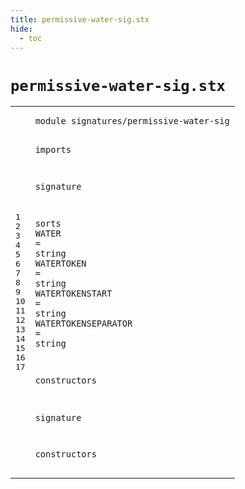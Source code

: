 ```yaml
---
title: permissive-water-sig.stx
hide:
  - toc
---
```


# `permissive-water-sig.stx`



[pdmosses/metaborg-poosl/org.metaborg.lang.poosl/src-gen/statix/signatures/permissive-water-sig.stx]: https://github.com/pdmosses/metaborg-poosl/blob/master/org.metaborg.lang.poosl/src-gen/statix/signatures/permissive-water-sig.stx "The source file on GitHub"

<div class="stx"><table class="highlighttable"><tbody><tr><td class="linenos"><div class="linenodiv"><pre><span></span>1
2
3
4
5
6
7
8
9
10
11
12
13
14
15
16
17
</pre></div></td>
<td class="code"><pre><code><span class="keyword">module</span> <span id="signatures/permissive-water-sig_7_38" title="Not referenced locally, nor via imports"><span class="token sort_Id">signatures/permissive-water-sig</span></span>

<span class="keyword">imports</span>

<span class="keyword">signature</span>

  <span class="keyword">sorts</span>
    <span class="cons_SortAlias"><span id="WATER_72_77" title="Not referenced locally, nor via imports"><span class="token sort_Id">WATER</span></span> <span class="operator">=</span> <span class="cons_StringSort">string</span></span>
    <span class="cons_SortAlias"><span id="WATERTOKEN_91_101" title="Not referenced locally, nor via imports"><span class="token sort_Id">WATERTOKEN</span></span> <span class="operator">=</span> <span class="cons_StringSort">string</span></span>
    <span class="cons_SortAlias"><span id="WATERTOKENSTART_115_130" title="Not referenced locally, nor via imports"><span class="token sort_Id">WATERTOKENSTART</span></span> <span class="operator">=</span> <span class="cons_StringSort">string</span></span>
    <span class="cons_SortAlias"><span id="WATERTOKENSEPARATOR_144_163" title="Not referenced locally, nor via imports"><span class="token sort_Id">WATERTOKENSEPARATOR</span></span> <span class="operator">=</span> <span class="cons_StringSort">string</span></span>

  <span class="keyword">constructors</span>

<span class="keyword">signature</span>

  <span class="keyword">constructors</span>
</code></pre></td></tr></tbody></table></div>